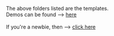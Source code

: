 The above folders listed are the templates. <br>
Demos can be found --> <a href="https://github.com/ashumeow/MeowRTC/tree/master/MeowRTC/browser/demos">here</a> <br>
<br>
If you're a newbie, then --> <a href="https://github.com/dragonwolverines/GettingStarted-Django-Windows">click here</a><br>
